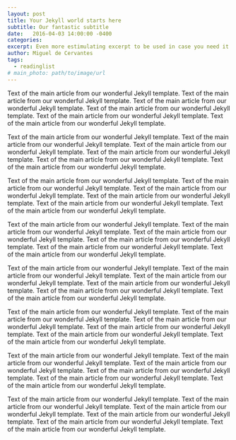 ```yaml
---
layout: post
title: Your Jekyll world starts here
subtitle: Our fantastic subtitle
date:   2016-04-03 14:00:00 -0400
categories: 
excerpt: Even more estimulating excerpt to be used in case you need it. 
author: Miguel de Cervantes
tags:
  - readinglist
# main_photo: path/to/image/url
---
```


Text of the main article from our wonderful Jekyll template. Text of the main article from our wonderful Jekyll template. Text of the main article from our wonderful Jekyll template. Text of the main article from our wonderful Jekyll template. Text of the main article from our wonderful Jekyll template. Text of the main article from our wonderful Jekyll template. 

Text of the main article from our wonderful Jekyll template. Text of the main article from our wonderful Jekyll template. Text of the main article from our wonderful Jekyll template. Text of the main article from our wonderful Jekyll template. Text of the main article from our wonderful Jekyll template. Text of the main article from our wonderful Jekyll template.  

Text of the main article from our wonderful Jekyll template. Text of the main article from our wonderful Jekyll template. Text of the main article from our wonderful Jekyll template. Text of the main article from our wonderful Jekyll template. Text of the main article from our wonderful Jekyll template. Text of the main article from our wonderful Jekyll template. 

Text of the main article from our wonderful Jekyll template. Text of the main article from our wonderful Jekyll template. Text of the main article from our wonderful Jekyll template. Text of the main article from our wonderful Jekyll template. Text of the main article from our wonderful Jekyll template. Text of the main article from our wonderful Jekyll template.  

Text of the main article from our wonderful Jekyll template. Text of the main article from our wonderful Jekyll template. Text of the main article from our wonderful Jekyll template. Text of the main article from our wonderful Jekyll template. Text of the main article from our wonderful Jekyll template. Text of the main article from our wonderful Jekyll template. 

Text of the main article from our wonderful Jekyll template. Text of the main article from our wonderful Jekyll template. Text of the main article from our wonderful Jekyll template. Text of the main article from our wonderful Jekyll template. Text of the main article from our wonderful Jekyll template. Text of the main article from our wonderful Jekyll template.  

Text of the main article from our wonderful Jekyll template. Text of the main article from our wonderful Jekyll template. Text of the main article from our wonderful Jekyll template. Text of the main article from our wonderful Jekyll template. Text of the main article from our wonderful Jekyll template. Text of the main article from our wonderful Jekyll template. 

Text of the main article from our wonderful Jekyll template. Text of the main article from our wonderful Jekyll template. Text of the main article from our wonderful Jekyll template. Text of the main article from our wonderful Jekyll template. Text of the main article from our wonderful Jekyll template. Text of the main article from our wonderful Jekyll template.  
